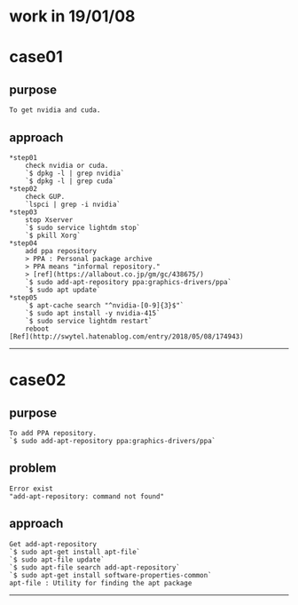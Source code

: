 work in 19/01/08
====

# case01
## purpose
    To get nvidia and cuda.
## approach
    *step01
        check nvidia or cuda.
        `$ dpkg -l | grep nvidia`
        `$ dpkg -l | grep cuda`
    *step02
        check GUP.
        `lspci | grep -i nvidia`
    *step03
        stop Xserver
        `$ sudo service lightdm stop`
        `$ pkill Xorg`
    *step04
        add ppa repository
        > PPA : Personal package archive
        > PPA means "informal repository."
        > [ref](https://allabout.co.jp/gm/gc/438675/)
        `$ sudo add-apt-repository ppa:graphics-drivers/ppa`
        `$ sudo apt update`
    *step05
        `$ apt-cache search "^nvidia-[0-9]{3}$"`
        `$ sudo apt install -y nvidia-415`
        `$ sudo service lightdm restart`
        reboot
    [Ref](http://swytel.hatenablog.com/entry/2018/05/08/174943)
----

# case02
## purpose
    To add PPA repository.
    `$ sudo add-apt-repository ppa:graphics-drivers/ppa`
## problem
    Error exist
    "add-apt-repository: command not found"
## approach
    Get add-apt-repository
    `$ sudo apt-get install apt-file`
    `$ sudo apt-file update`
    `$ sudo apt-file search add-apt-repository`
    `$ sudo apt-get install software-properties-common`
    apt-file : Utility for finding the apt package

----

